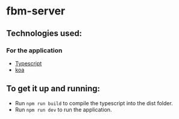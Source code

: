 # fbm-server

## Technologies used:

### For the application

* [Typescript](https://www.typescriptlang.org/)
* [koa](https://www.npmjs.com/package/koa)

## To get it up and running:

* Run `npm run build` to compile the typescript into the dist folder.
* Run `npm run dev` to run the application.